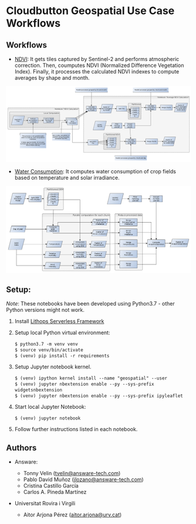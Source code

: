 # Cloudbutton Geospatial Use Case Workflows

## Workflows
- [NDVI](./NDVI.ipynb): It gets tiles captured by Sentinel-2 and performs atmospheric correction. Then, coumputes NDVI (Normalized Difference Vegetation Index). Finally, it processes the calculated NDVI indexes to compute averages by shape and month.

![NDVI graph](workflow_graphs/ndvi.png)

- [Water Consumption](./WaterConsumption.ipynb): It computes water consumption of crop fields based on temperature and solar irradiance.

![Water Consumption graph](workflow_graphs/evapotranspiration.png)

## Setup:

*Note*: These notebooks have been developed using Python3.7 - other Python versions might not work.

1. Install [Lithops Serverless Framework](https://github.com/lithops-cloud/lithops)

2. Setup local Python virtual environment:
    ```
    $ python3.7 -m venv venv
    $ source venv/bin/activate
    $ (venv) pip install -r requirements
    ```
    
3. Setup Jupyter notebook kernel.
    ```
    $ (venv) ipython kernel install --name "geospatial" --user
    $ (venv) jupyter nbextension enable --py --sys-prefix widgetsnbextension
    $ (venv) jupyter nbextension enable --py --sys-prefix ipyleaflet
    ```

4. Start local Jupyter Notebook:
    ```
    $ (venv) jupyter notebook
    ```

5. Follow further instructions listed in each notebook.

## Authors

- Answare:
    - Tonny Velin (tvelin@answare-tech.com)
    - Pablo David Muñoz (jlozano@answare-tech.com)
    - Cristina Castillo García
    - Carlos A. Pineda Martínez

- Universitat Rovira i Virgili
    - Aitor Arjona Pérez (aitor.arjona@urv.cat)

